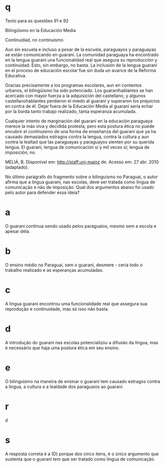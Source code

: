 # q
Texto para as questões 91 e 92

Bilingüismo en la Educación Media

Continuidad, no continuismo

Aun sin escuela e incluso a pesar de la escuela, paraguayos y paraguayas se están comunicando en guaraní. La comunidad paraguaya ha encontrado en la lengua guaraní una funcionalidad real que asegura su reproducción y continuidad. Esto, sin embargo, no basta. La inclusión de la lengua guaraní en el proceso de educación escolar fue sin duda un avance de la Reforma Educativa.

Gracias precisamente a los programas escolares, aun en contextos urbanos, el bilingüismo ha sido potenciado. Los guaraníhablantes se han acercado con mayor fuerza a la adquisición del castellano, y algunos castellanohablantes perdieron el miedo al guaraní y superaron los prejuicios en contra de él. Dejar fuera de la Educación Media al guaraní seria echar por la borda tanto trabajo realizado, tanta esperanza acumulada.

Cualquier intento de marginación del guaraní en la educación paraguaya merece la más viva y decidida protesta, pero esta postura ética no puede encubrir el continuismo de una forma de enseñanza del guaraní que ya ha causado demasiados estragos contra la lengua, contra la cultura y aun contra la lealtad que las paraguayas y paraguayos sienten por su querida lengua. El guaraní, lengua de comunicación sí y mil veces sí; lengua de imposición, no.

MELIÁ, B. Disponível em: http://staff.uni-mainz de. Acesso em: 27 abr. 2010 (adaptado). 

No último parágrafo do fragmento sobre o bilinguismo no Paraguai, o autor afirma que a língua guarani, nas escolas, deve ser tratada como língua de comunicação e não de imposição. Qual dos argumentos abaixo foi usado pelo autor para defender essa ideia?

# a
O guarani continua sendo usado pelos paraguaios, mesmo sem a escola e apesar dela.

# b
O ensino médio no Paraguai, sem o guarani, desmere - ceria todo o trabalho realizado e as esperanças acumuladas.

# c
A língua guarani encontrou uma funcionalidade real que assegura sua reprodução e continuidade, mas só isso não basta.

# d
A introdução do guarani nas escolas potencializou a difusão da língua, mas é necessário que haja uma postura ética em seu ensino.

# e
O bilinguismo na maneira de ensinar o guarani tem causado estragos contra a língua, a cultura e a lealdade dos paraguaios ao guarani.

# r
d

# s
A resposta correta é a (D) porque dos cinco itens, é o único argumento que sustenta que o guarani tem que ser tratado como língua de comunicação.
